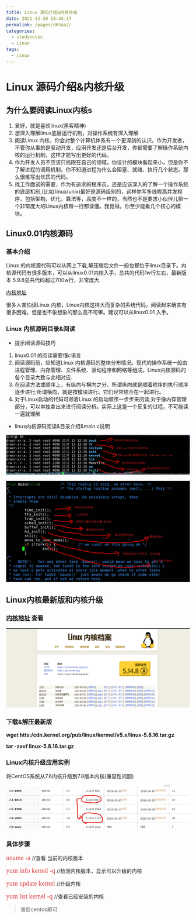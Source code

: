 ```yaml
---
title: Linux 源码介绍&内核升级
date: 2021-12-20 18:44:17
permalink: /pages/d65aa2/
categories:
  - studynotes
  - Linux
tags:
  - Linux
---
```

# Linux 源码介绍&内核升级

## 为什么要阅读Linux内核s

1. 爱好，就是喜欢linux(黑客精神)
2. 想深入理解linux底层运行机制，对操作系统有深入理解
3. 阅读Linux 内核，你会对整个计算机体系有一个更深刻的认识。作为开发者，不管你从事的是驱动开发，应用开发还是后台开发，你都需要了解操作系统内核的运行机制，这样才能写出更好的代码。
4. 作为开发人员不应该只局限在自己的领域，你设计的模块看起来小，但是你不了解进程的调用机制，你不知道进程为什么会阻塞、就绪、执行几个状态。那么很难写出优质的代码。
5. 找工作面试的需要，作为有追求的程序员，还是应该深入的了解一个操作系统的底层机制,(比如 linux/unix)最好是源码级别的，这样你写多线程高并发程序，包括架构，优化，算法等，高度不一样的，当然也不是要求小伙伴儿把一个非常庞大的Linux内核每一行都读懂。我觉得。你至少能看几个核心的模块。

## Linux0.01内核源码

### 基本介绍

Linux 的内核源代码可以从网上下载,解压缩后文件一般也都位于linux目录下。内核源代码有很多版本，可以从linux0.01内核入手，总共的代码1w行左右，最新版本 5.9.8总共代码超过700w行，非常庞大.

[内核地址](https://www.kernel.org/)

很多人害怕读Linux 内核，Linux内核这样大而复杂的系统代码，阅读起来确实有很多困难，但是也不象想象的那么高不可攀。建议可以从linux0.01 入手。

### Linux 内核源码目录&阅读

+ 提示阅读源码技巧

1. linux0.01 的阅读需要懂c语言
2. 阅读源码前，应知道Linux 内核源码的整体分布情况。现代的操作系统一般由进程管理、内存管理、文件系统、驱动程序和网络等组成。Linux内核源码的各个目录大致与此相对应.
3. 在阅读方法或顺序上，有纵向与横向之分。所谓纵向就是顺着程序的执行顺序逐步进行;所谓横向，就是按模块进行。它们经常结合在一起进行。
4. 对于Linux启动的代码可顺着Linux 的启动顺序一步步来阅读;对于像内存管理部分，可以单独拿出来进行阅读分析。实际上这是一个反复的过程，不可能读一遍就理解

+ linux内核源码阅读&目录介绍&main.c说明

![1632734247610](./images/20/01.png)

![1632735117138](./images/20/02.png)

## Linux内核最新版和内核升级

### [内核地址](https://www.kernel.org/) 查看

![1632745273207](./images/20/03.png)

### 下载&解压最新版

**wget htts:/cdn.kernel.org/pub/linux/kermel/v5.x/linux-5.8.16.tar.gz**

**tar -zxvf linux-5.8.16.tar.gz**

### Linux内核升级应用实例

将CentOS系统从7.6内核升级到7.8版本内核(兼容性问题)

![1632745498273](./images/20/04.png)

### 具体步骤

<font color=#DC4040 size=4 face="黑体">uname -a </font>                           //查看 当前的内核版本

<font color=#DC4040 size=4 face="黑体">yum info kernel -q</font>          //检测内核版本，显示可以升级的内核

<font color=#DC4040 size=4 face="黑体">yum update kernel  </font>      //升级内核

<font color=#DC4040 size=4 face="黑体">yum list kernel -q </font>       //查看已经安装的内核

> 重启centos即可

